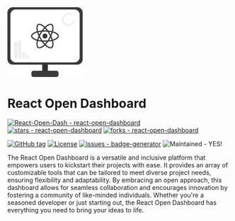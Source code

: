 <img src="docs/logo.png" width="170" />

# React Open Dashboard

[![React-Open-Dash - react-open-dashboard](https://img.shields.io/static/v1?label=React-Open-Dash&message=react-open-dashboard&color=blue&logo=github)](https://github.com/React-Open-Dash/react-open-dashboard)
[![stars - react-open-dashboard](https://img.shields.io/github/stars/React-Open-Dash/react-open-dashboard?style=social)](https://github.com/React-Open-Dash/react-open-dashboard)
[![forks - react-open-dashboard](https://img.shields.io/github/forks/React-Open-Dash/react-open-dashboard?style=social)](https://github.com/React-Open-Dash/react-open-dashboard)

[![GitHub tag](https://img.shields.io/github/tag/React-Open-Dash/react-open-dashboard?include_prereleases=&sort=semver)](https://github.com/React-Open-Dash/react-open-dashboard/releases/)
[![License](https://img.shields.io/badge/License-MIT-blue)](#LICENSE)
[![issues - badge-generator](https://img.shields.io/github/issues/React-Open-Dash/react-open-dashboard)](https://github.com/React-Open-Dash/react-open-dashboard/issues) ![Maintained - YES!](https://img.shields.io/badge/Maintained-YES!-blue)

The React Open Dashboard is a versatile and inclusive platform that empowers users to kickstart their projects with ease. It provides an array of customizable tools that can be tailored to meet diverse project needs, ensuring flexibility and adaptability. By embracing an open approach, this dashboard allows for seamless collaboration and encourages innovation by fostering a community of like-minded individuals. Whether you're a seasoned developer or just starting out, the React Open Dashboard has everything you need to bring your ideas to life.
